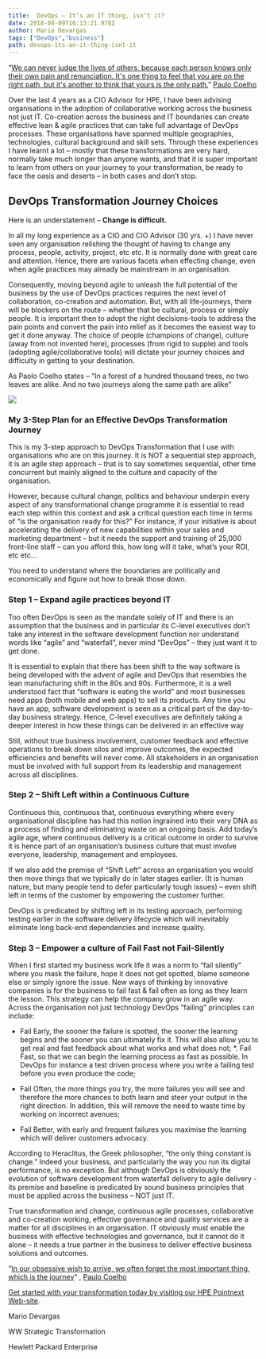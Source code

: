 ```yaml
---
title:  DevOps – It’s an IT thing, isn’t it?
date: 2018-08-09T16:13:21.978Z
author: Mario Devargas 
tags: ["DevOps","business"]
path: devops-its-an-it-thing-isnt-it
---
```

“[We can never judge the lives of others, because each person knows only their own pain and renunciation. It's one thing to feel that you are on the right path, but it's another to think that yours is the only path.](http://www.azquotes.com/quote/350077)” [Paulo Coelho](http://www.azquotes.com/author/3041-Paulo_Coelho)



Over the last 4 years as a CIO Advisor for HPE, I have been advising organisations in the adoption of collaborative working across the business not just IT.  Co-creation across the business and IT boundaries can create effective lean & agile practices that can take full advantage of DevOps processes. These organisations have spanned multiple geographies, technologies, cultural background and skill sets.  Through these experiences I have learnt a lot – mostly that these transformations are very hard, normally take much longer than anyone wants, and that it is super important to learn from others on your journey to your transformation, be ready to face the oasis and deserts – in both cases and don’t stop.



## DevOps Transformation Journey Choices



Here is an understatement – **Change is difficult.**



In all my long experience as a CIO and CIO Advisor (30 yrs. +) I have never seen any organisation relishing the thought of having to change any process, people, activity, project, etc etc.  It is normally done with great care and attention.  Hence, there are various facets when effecting change, even when agile practices may already be mainstream in an organisation.



Consequently, moving beyond agile to unleash the full potential of the business by the use of DevOps practices requires the next level of collaboration, co-creation and automation. But, with all life-journeys, there will be blockers on the route – whether that be cultural, process or simply people. It is important then to adopt the right decisions-tools to address the pain points and convert the pain into relief as it becomes the easiest way to get it done anyway.  The choice of people (champions of change), culture (away from not invented here), processes (from rigid to supple) and tools (adopting agile/collaborative tools) will dictate your journey choices and difficulty in getting to your destination. 



 As Paolo Coelho states – “In a forest of a hundred thousand trees, no two leaves are alike. And no two journeys along the same path are alike”

![](https://hpe-developer.8ar.ms/uploads/media/2018/8/hpe20180226034_800_0_72_rgb-1533835764985.jpg)

### My 3-Step Plan for an Effective DevOps Transformation Journey



This is my 3-step approach to DevOps Transformation that I use with organisations who are on this journey. It is NOT a sequential step approach, it is an agile step approach – that is to say sometimes sequential, other time concurrent but mainly aligned to the culture and capacity of the organisation.



However, because cultural change, politics and behaviour underpin every aspect of any transformational change programme it is essential to read each step within this context and ask a critical question each time in terms of “is the organisation ready for this?”  For instance, if your initiative is about accelerating the delivery of new capabilities within your sales and marketing department – but it needs the support and training of 25,000 front-line staff – can you afford this, how long will it take, what’s your ROI, etc etc…



You need to understand where the boundaries are politically and economically and figure out how to break those down.


### Step 1 – Expand agile practices beyond IT


Too often DevOps is seen as the mandate solely of IT and there is an assumption that the business and in particular its C-level executives don’t take any interest in the software development function nor understand words like “agile” and “waterfall”, never mind “DevOps” – they just want it to get done.


It is essential to explain that there has been shift to the way software is being developed with the advent of agile and DevOps that resembles the lean manufacturing shift in the 80s and 90s. Furthermore, it is a well understood fact that “software is eating the world” and most businesses need apps (both mobile and web apps) to sell its products. Any time you have an app, software development is seen as a critical part of the day-to-day business strategy. Hence, C-level executives are definitely taking a deeper interest in how these things can be delivered in an effective way


Still, without true business involvement, customer feedback and effective operations to break down silos and improve outcomes, the expected efficiencies and benefits will never come.  All stakeholders in an organisation must be involved with full support from its leadership and management across all disciplines.

### Step 2 – Shift Left within a Continuous Culture

Continuous this, continuous that, continuous everything where every organisational discipline has had this notion ingrained into their very DNA as a process of finding and eliminating waste on an ongoing basis. Add today’s agile age, where continuous delivery is a critical outcome in order to survive it is hence part of an organisation’s business culture that must involve everyone, leadership, management and employees. 


If we also add the premise of “Shift Left” across an organisation you would then move things that we typically do in later stages earlier. (It is human nature, but many people tend to defer particularly tough issues) – even shift left in terms of the customer by empowering the customer further.


DevOps is predicated by shifting left in its testing approach, performing testing earlier in the software delivery lifecycle which will inevitably eliminate long back-end dependencies and increase quality.


### Step 3 – Empower a culture of Fail Fast not Fail-Silently


When I first started my business work life it was a norm to “fail silently” where you mask the failure, hope it does not get spotted, blame someone else or simply ignore the issue. New ways of thinking by innovative companies is for the business to fail fast & fail often as long as they learn the lesson. This strategy can help the company grow in an agile way.  Across the organisation not just technology DevOps “failing” principles can include:


*  Fail Early, the sooner the failure is spotted, the sooner the learning begins and the sooner you can ultimately fix it. This will also allow you to get real and fast feedback about what works and what does not;
*.  Fail Fast, so that we can begin the learning process as fast as possible. In DevOps for instance a test driven process where you write a failing test before you even produce the code;

*  Fail Often, the more things you try, the more failures you will see and therefore the more chances to both learn and steer your output in the right direction. In addition, this will remove the need to waste time by working on incorrect avenues;
* Fail Better, with early and frequent failures you maximise the learning which will deliver customers advocacy.

According to Heraclitus, the Greek philosopher, “the only thing constant is change.” Indeed your business, and particularly the way you run its digital performance, is no exception.  But although DevOps is obviously the evolution of software development from waterfall delivery to agile delivery - its premise and baseline is predicated by sound business principles that must be applied across the business – NOT just IT. 


True transformation and change, continuous agile processes, collaborative and co-creation working, effective governance and quality services are a matter for all disciplines in an organisation. IT obviously must enable the business with effective technologies and governance, but it cannot do it alone – it needs a true partner in the business to deliver effective business solutions and outcomes.


“[In our obsessive wish to arrive, we often forget the most important thing, which is the journey](http://www.azquotes.com/quote/6827990)” , [Paulo Coelho](http://www.azquotes.com/author/3041-Paulo_Coelho)



[Get started with your transformation today by visiting our HPE Pointnext Web-site](https://www.hpe.com/us/en/services.html).



Mario Devargas

WW Strategic Transformation

Hewlett Packard Enterprise